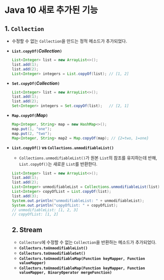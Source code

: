 # **Java 10 새로 추가된 기능**
## **1. `Collection`**
- 수정할 수 없는 `Collection`을 만드는 정적 메소드가 추가되었다.
- **`List.copyOf(`*Collection*`)`**
    ~~~java
    List<Integer> list = new ArrayList<>();
    list.add(1);
    list.add(2);
    List<Integer> integers = List.copyOf(list); // [1, 2]
    ~~~
- **`Set.copyOf(`*Collection*`)`**
    ~~~java
    List<Integer> list = new ArrayList<>();
    list.add(1);
    list.add(2);
    Set<Integer> integers = Set.copyOf(list);   // [2, 1]
    ~~~
- **`Map.copyOf(`*Map*`)`**
    ~~~java
    Map<Integer, String> map = new HashMap<>();
    map.put(1, "one");
    map.put(2, "two");
    Map<Integer, String> map2 = Map.copyOf(map); // {2=two, 1=one}
    ~~~
- **`List.copyOf()` vs `Collections.unmodifiableList()`**
  - `Collections.unmodifiableList()`가 원본 `List`의 참조를 유지하는데 반해, `List.copyOf()`는 새로운 `List`를 반환한다.
  ~~~java
  List<Integer> list = new ArrayList<>();
  list.add(1);
  list.add(2);
  List<Integer> unmodifiableList = Collections.unmodifiableList(list);
  List<Integer> copyOfList = List.copyOf(list);
  list.add(3);
  System.out.println("unmodifiableList: " + unmodifiableList);
  System.out.println("copyOfList: " + copyOfList);
  // unmodifiableList: [1, 2, 3]
  // copyOfList: [1, 2]
  ~~~

  ## **2. Stream**
  - `Collectors`에 수정할 수 없는 `Collection`을 반환하는 메소드가 추가되었다.
  - **`Collectors.toUnmodifiableList()`**
  - **`Collectors.toUnmodifiableSet()`**
  - **`Collectors.toUnmodifiableMap(Function keyMapper, Function valueMapper)`**
  - **`Collectors.toUnmodifiableMap(Function keyMapper, Function valueMapper, BinaryOperator mergeFunction)`**
  
